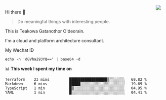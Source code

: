 <img align="right" src="https://github-readme-stats.vercel.app/api?username=Teakowa&show_icons=true&icon_color=2f80ed&text_color=718096&bg_color=ffffff&hide_title=true" />

Hi there 👋

> Do meaningful things with interesting people.

This is Teakowa Gatanothor O'deorain.

I'm a cloud and platform architecture consultant.

My Wechat ID

```
echo -n 'dGVha293YQ==' | base64 -d
```

📊 **This week I spent my time on**
<!--START_SECTION:waka-->
```text
Terraform    23 mins         █████████████████▒░░░░░░░   69.82 % 
Markdown     6 mins          █████░░░░░░░░░░░░░░░░░░░░   19.69 % 
TypeScript   1 min           █▒░░░░░░░░░░░░░░░░░░░░░░░   04.95 % 
YAML         1 min           █░░░░░░░░░░░░░░░░░░░░░░░░   04.41 % 
```
<!--END_SECTION:waka-->
